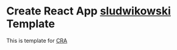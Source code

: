 # Create React App [sludwikowski](https://github.com/sludwikowski) Template

This is template for [CRA](https://github.com/facebook/create-react-app)
